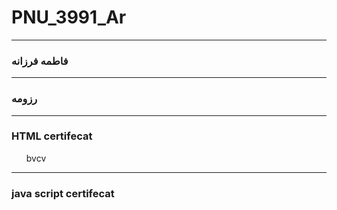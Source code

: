# PNU_3991_Ar
---
### فاطمه فرزانه

<OL>
 
 
 </ol>


---
###  رزومه
<OL>
 
 
 </ol>

---
### HTML certifecat
<OL>
 <div> bvcv</div>
 
 </ol>
 
 
 
---
### java script certifecat
<OL>
 
 
 </ol>
